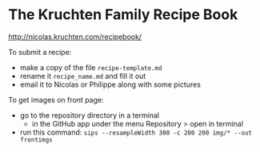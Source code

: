 # The Kruchten Family Recipe Book

http://nicolas.kruchten.com/recipebook/

To submit a recipe:
* make a copy of the file `recipe-template.md`
* rename it `recipe_name.md` and fill it out
* email it to Nicolas or Philippe along with some pictures

To get images on front page: 
* go to the repository directory in a terminal
  * in the GitHub app under the menu Repository > open in terminal
* run this command: `sips --resampleWidth 300 -c 200 200 img/* --out frontimgs`  
